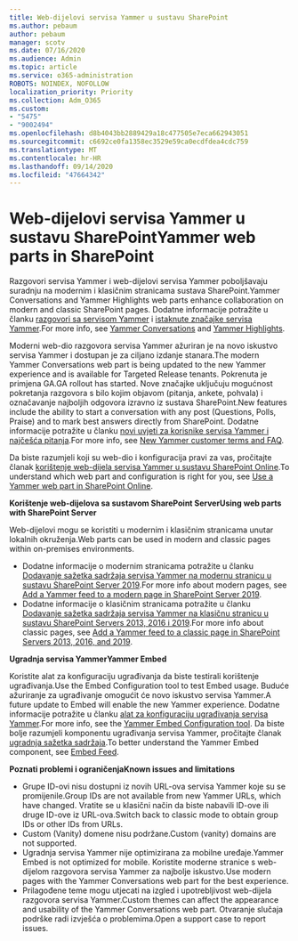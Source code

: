 ```yaml
---
title: Web-dijelovi servisa Yammer u sustavu SharePoint
ms.author: pebaum
author: pebaum
manager: scotv
ms.date: 07/16/2020
ms.audience: Admin
ms.topic: article
ms.service: o365-administration
ROBOTS: NOINDEX, NOFOLLOW
localization_priority: Priority
ms.collection: Adm_O365
ms.custom:
- "5475"
- "9002494"
ms.openlocfilehash: d8b4043bb2889429a18c477505e7eca662943051
ms.sourcegitcommit: c6692ce0fa1358ec3529e59ca0ecdfdea4cdc759
ms.translationtype: MT
ms.contentlocale: hr-HR
ms.lasthandoff: 09/14/2020
ms.locfileid: "47664342"
---
```

# <a name="yammer-web-parts-in-sharepoint"></a><span data-ttu-id="439b2-102">Web-dijelovi servisa Yammer u sustavu SharePoint</span><span class="sxs-lookup"><span data-stu-id="439b2-102">Yammer web parts in SharePoint</span></span>

<span data-ttu-id="439b2-103">Razgovori servisa Yammer i web-dijelovi servisa Yammer poboljšavaju suradnju na modernim i klasičnim stranicama sustava SharePoint.</span><span class="sxs-lookup"><span data-stu-id="439b2-103">Yammer Conversations and Yammer Highlights web parts enhance collaboration on modern and classic SharePoint pages.</span></span> <span data-ttu-id="439b2-104">Dodatne informacije potražite u članku [razgovori sa servisom Yammer](https://support.microsoft.com/office/use-a-yammer-web-part-in-sharepoint-online-a53cfa0c-3d09-42c8-a286-1038a81c59da#conversations)  i  [istaknute značajke servisa Yammer](https://support.microsoft.com/office/use-a-yammer-web-part-in-sharepoint-online-a53cfa0c-3d09-42c8-a286-1038a81c59da#highlights).</span><span class="sxs-lookup"><span data-stu-id="439b2-104">For more info, see [Yammer Conversations](https://support.microsoft.com/office/use-a-yammer-web-part-in-sharepoint-online-a53cfa0c-3d09-42c8-a286-1038a81c59da#conversations)  and  [Yammer Highlights](https://support.microsoft.com/office/use-a-yammer-web-part-in-sharepoint-online-a53cfa0c-3d09-42c8-a286-1038a81c59da#highlights).</span></span>    

<span data-ttu-id="439b2-105">Moderni web-dio razgovora servisa Yammer ažuriran je na novo iskustvo servisa Yammer i dostupan je za ciljano izdanje stanara.</span><span class="sxs-lookup"><span data-stu-id="439b2-105">The modern Yammer Conversations web part is being updated to the new Yammer experience and is available for Targeted Release tenants.</span></span> <span data-ttu-id="439b2-106">Pokrenuta je primjena GA.</span><span class="sxs-lookup"><span data-stu-id="439b2-106">GA rollout has started.</span></span> <span data-ttu-id="439b2-107">Nove značajke uključuju mogućnost pokretanja razgovora s bilo kojim objavom (pitanja, ankete, pohvala) i označavanje najboljih odgovora izravno iz sustava SharePoint.</span><span class="sxs-lookup"><span data-stu-id="439b2-107">New features include the ability to start a conversation with any post (Questions, Polls, Praise) and to mark best answers directly from SharePoint.</span></span> <span data-ttu-id="439b2-108">Dodatne informacije potražite u članku [novi uvjeti za korisnike servisa Yammer i najčešća pitanja](https://docs.microsoft.com/yammer/get-started-with-yammer/newyammer-faq).</span><span class="sxs-lookup"><span data-stu-id="439b2-108">For more info, see [New Yammer customer terms and FAQ](https://docs.microsoft.com/yammer/get-started-with-yammer/newyammer-faq).</span></span>

 <span data-ttu-id="439b2-109">Da biste razumjeli koji su web-dio i konfiguracija pravi za vas, pročitajte članak [korištenje web-dijela servisa Yammer u sustavu SharePoint Online](https://support.microsoft.com/office/use-a-yammer-web-part-in-sharepoint-online-a53cfa0c-3d09-42c8-a286-1038a81c59da).</span><span class="sxs-lookup"><span data-stu-id="439b2-109">To understand which web part and configuration is right for you, see [Use a Yammer web part in SharePoint Online](https://support.microsoft.com/office/use-a-yammer-web-part-in-sharepoint-online-a53cfa0c-3d09-42c8-a286-1038a81c59da).</span></span>  

<span data-ttu-id="439b2-110">**Korištenje web-dijelova sa sustavom SharePoint Server**</span><span class="sxs-lookup"><span data-stu-id="439b2-110">**Using web parts with SharePoint Server**</span></span>  

<span data-ttu-id="439b2-111">Web-dijelovi mogu se koristiti u modernim i klasičnim stranicama unutar lokalnih okruženja.</span><span class="sxs-lookup"><span data-stu-id="439b2-111">Web parts can be used in modern and classic pages within on-premises environments.</span></span>

- <span data-ttu-id="439b2-112">Dodatne informacije o modernim stranicama potražite u članku [Dodavanje sažetka sadržaja servisa Yammer na modernu stranicu u sustavu SharePoint Server 2019](https://docs.microsoft.com/yammer/integrate-yammer-with-other-apps/embed-a-feed-into-a-sharepoint-site#add-a-yammer-feed-to-a-modern-page-in-sharepoint-server-2019).</span><span class="sxs-lookup"><span data-stu-id="439b2-112">For more info about modern pages, see [Add a Yammer feed to a modern page in SharePoint Server 2019](https://docs.microsoft.com/yammer/integrate-yammer-with-other-apps/embed-a-feed-into-a-sharepoint-site#add-a-yammer-feed-to-a-modern-page-in-sharepoint-server-2019).</span></span> 
- <span data-ttu-id="439b2-113">Dodatne informacije o klasičnim stranicama potražite u članku [Dodavanje sažetka sadržaja servisa Yammer na klasičnu stranicu u sustavu SharePoint Servers 2013, 2016 i 2019](https://docs.microsoft.com/yammer/integrate-yammer-with-other-apps/embed-a-feed-into-a-sharepoint-site#add-a-yammer-feed-to-a-classic-page-in-sharepoint-servers-2013-2016-and-2019).</span><span class="sxs-lookup"><span data-stu-id="439b2-113">For more info about classic pages, see [Add a Yammer feed to a classic page in SharePoint Servers 2013, 2016, and 2019](https://docs.microsoft.com/yammer/integrate-yammer-with-other-apps/embed-a-feed-into-a-sharepoint-site#add-a-yammer-feed-to-a-classic-page-in-sharepoint-servers-2013-2016-and-2019).</span></span>

<span data-ttu-id="439b2-114">**Ugradnja servisa Yammer**</span><span class="sxs-lookup"><span data-stu-id="439b2-114">**Yammer Embed**</span></span>  

<span data-ttu-id="439b2-115">Koristite alat za konfiguraciju ugrađivanja da biste testirali korištenje ugrađivanja.</span><span class="sxs-lookup"><span data-stu-id="439b2-115">Use the Embed Configuration tool to test Embed usage.</span></span> <span data-ttu-id="439b2-116">Buduće ažuriranje za ugrađivanje omogućit će novo iskustvo servisa Yammer.</span><span class="sxs-lookup"><span data-stu-id="439b2-116">A future update to Embed will enable the new Yammer experience.</span></span> <span data-ttu-id="439b2-117">Dodatne informacije potražite u članku [alat za konfiguraciju ugrađivanja servisa Yammer](https://aka.ms/YammerEmbedConfigureTool).</span><span class="sxs-lookup"><span data-stu-id="439b2-117">For more info, see the [Yammer Embed Configuration tool](https://aka.ms/YammerEmbedConfigureTool).</span></span> <span data-ttu-id="439b2-118">Da biste bolje razumjeli komponentu ugrađivanja servisa Yammer, pročitajte članak [ugradnja sažetka sadržaja](https://aka.ms/YammerDevDocs).</span><span class="sxs-lookup"><span data-stu-id="439b2-118">To better understand the Yammer Embed component, see [Embed Feed](https://aka.ms/YammerDevDocs).</span></span>

<span data-ttu-id="439b2-119">**Poznati problemi i ograničenja**</span><span class="sxs-lookup"><span data-stu-id="439b2-119">**Known issues and limitations**</span></span>

- <span data-ttu-id="439b2-120">Grupe ID-ovi nisu dostupni iz novih URL-ova servisa Yammer koje su se promijenile.</span><span class="sxs-lookup"><span data-stu-id="439b2-120">Group IDs are not available from new Yammer URLs, which have changed.</span></span> <span data-ttu-id="439b2-121">Vratite se u klasični način da biste nabavili ID-ove ili druge ID-ove iz URL-ova.</span><span class="sxs-lookup"><span data-stu-id="439b2-121">Switch back to classic mode to obtain group IDs or other IDs from URLs.</span></span>
- <span data-ttu-id="439b2-122">Custom (Vanity) domene nisu podržane.</span><span class="sxs-lookup"><span data-stu-id="439b2-122">Custom (vanity) domains are not supported.</span></span>
- <span data-ttu-id="439b2-123">Ugradnja servisa Yammer nije optimizirana za mobilne uređaje.</span><span class="sxs-lookup"><span data-stu-id="439b2-123">Yammer Embed is not optimized for mobile.</span></span> <span data-ttu-id="439b2-124">Koristite moderne stranice s web-dijelom razgovora servisa Yammer za najbolje iskustvo.</span><span class="sxs-lookup"><span data-stu-id="439b2-124">Use modern pages with the Yammer Conversations web part for the best experience.</span></span>
- <span data-ttu-id="439b2-125">Prilagođene teme mogu utjecati na izgled i upotrebljivost web-dijela razgovora servisa Yammer.</span><span class="sxs-lookup"><span data-stu-id="439b2-125">Custom themes can affect the appearance and usability of the Yammer Conversations web part.</span></span> <span data-ttu-id="439b2-126">Otvaranje slučaja podrške radi izvješća o problemima.</span><span class="sxs-lookup"><span data-stu-id="439b2-126">Open a support case to report issues.</span></span>